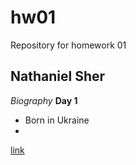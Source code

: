 # hw01
Repository for homework 01
## Nathaniel Sher
*Biography*
**Day 1**
* Born in Ukraine
* 
[link](http://chicagopolicyreview.org/2018/12/21/can-china-tip-the-balance-the-security-dilemma-in-east-asia/)


